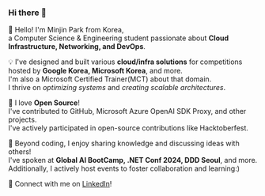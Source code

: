### Hi there 👋
  
🌱 Hello! I'm Minjin Park from Korea,   
a Computer Science & Engineering student passionate about **Cloud Infrastructure, Networking, and DevOps**.  

💡 I've designed and built various **cloud/infra solutions** for competitions hosted by **Google Korea, Microsoft Korea**, and more.   
I'm also a Microsoft Certified Trainer(MCT) about that domain.  
I thrive on *optimizing systems* and *creating scalable architectures*.  

💙 I love **Open Source**!   
I've contributed to GitHub, Microsoft Azure OpenAI SDK Proxy, and other projects.  
I've actively participated in open-source contributions like Hacktoberfest.  

📢 Beyond coding, I enjoy sharing knowledge and discussing ideas with others!   
I've spoken at **Global AI BootCamp, .NET Conf 2024, DDD Seoul**, and more.  
Additionally, I actively host events to foster collaboration and learning:)  
  
🔗 Connect with me on [LinkedIn](https://www.linkedin.com/in/minjinpark001122334455/)!  
<!--
**pmj-chosim/pmj-chosim** is a ✨ _special_ ✨ repository because its `README.md` (this file) appears on your GitHub profile.

Here are some ideas to get you started:

- 🔭 I’m currently working on ...
- 🌱 I’m currently learning ...
- 👯 I’m looking to collaborate on ...
- 🤔 I’m looking for help with ...
- 💬 Ask me about ...
- 📫 How to reach me: ...
- 😄 Pronouns: ...
- ⚡ Fun fact: ...
-->
